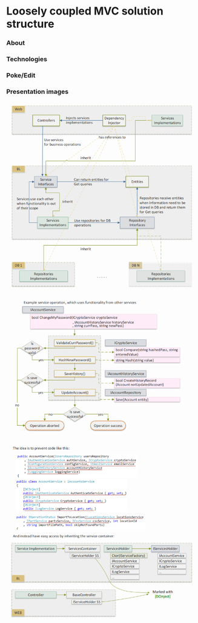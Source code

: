 # Loosely coupled MVC solution structure

### About

### Technologies

### Poke/Edit

### Presentation images

![alt text](https://github.com/raste/LooselyCoupledStructure/blob/master/screenshots/Structure.png "Solution structure")

![alt text](https://github.com/raste/LooselyCoupledStructure/blob/master/screenshots/Operation.png "Operation dependencies")

![alt text](https://github.com/raste/LooselyCoupledStructure/blob/master/screenshots/Extensions.png "Lazy loading")


